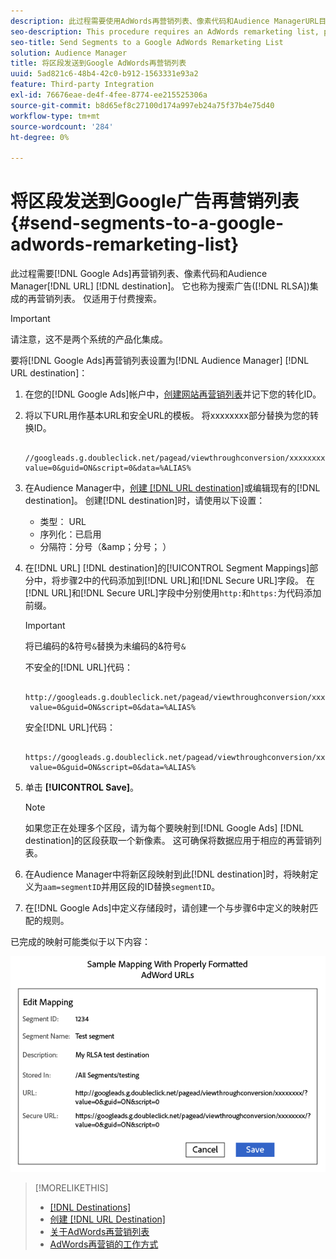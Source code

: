 ```yaml
---
description: 此过程需要使用AdWords再营销列表、像素代码和Audience ManagerURL目标。 它也称为搜索广告再营销列表(RLSA)集成。 仅适用于付费搜索。
seo-description: This procedure requires an AdWords remarketing list, pixel code, and an Audience Manager URL destination. It is also known as a remarketing list for search ads (RLSA) integration. Applies to paid search only.
seo-title: Send Segments to a Google AdWords Remarketing List
solution: Audience Manager
title: 将区段发送到Google AdWords再营销列表
uuid: 5ad821c6-48b4-42c0-b912-1563331e93a2
feature: Third-party Integration
exl-id: 76676eae-de4f-4fee-8774-ee215525306a
source-git-commit: b8d65ef8c27100d174a997eb24a75f37b4e75d40
workflow-type: tm+mt
source-wordcount: '284'
ht-degree: 0%

---
```


# 将区段发送到Google广告再营销列表 {#send-segments-to-a-google-adwords-remarketing-list}

此过程需要[!DNL Google Ads]再营销列表、像素代码和Audience Manager[!DNL URL] [!DNL destination]。 它也称为搜索广告([!DNL RLSA])集成的再营销列表。 仅适用于付费搜索。

>[!IMPORTANT]
>请注意，这不是两个系统的产品化集成。

要将[!DNL Google Ads]再营销列表设置为[!DNL Audience Manager] [!DNL URL destination]：

1. 在您的[!DNL Google Ads]帐户中，[创建网站再营销列表](https://support.google.com/tagmanager/answer/6106960?hl=en)并记下您的转化ID。
1. 将以下URL用作基本URL和安全URL的模板。 将xxxxxxxx部分替换为您的转换ID。

   ```
    //googleads.g.doubleclick.net/pagead/viewthroughconversion/xxxxxxxx/?value=0&guid=ON&script=0&data=%ALIAS%
   ```

1. 在Audience Manager中，[创建 [!DNL URL destination]](../../features/destinations/create-url-destination.md)或编辑现有的[!DNL destination]。 创建[!DNL destination]时，请使用以下设置：
   * 类型： URL
   * 序列化：已启用
   * 分隔符：分号（&amp;amp；分号； ）

1. 在[!DNL URL] [!DNL destination]的[!UICONTROL Segment Mappings]部分中，将步骤2中的代码添加到[!DNL URL]和[!DNL Secure URL]字段。 在[!DNL URL]和[!DNL Secure URL]字段中分别使用`http:`和`https:`为代码添加前缀。

   >[!IMPORTANT]
   >
   >将已编码的&amp;符号`&`替换为未编码的&amp;符号`&`

   不安全的[!DNL URL]代码：

   ```
    http://googleads.g.doubleclick.net/pagead/viewthroughconversion/xxxxxxxx/?
    value=0&guid=ON&script=0&data=%ALIAS%
   ```

   安全[!DNL URL]代码：

   ```
    https://googleads.g.doubleclick.net/pagead/viewthroughconversion/xxxxxxxx/?
    value=0&guid=ON&script=0&data=%ALIAS%
   ```

1. 单击 **[!UICONTROL Save]**。

   >[!NOTE]
   >
   >如果您正在处理多个区段，请为每个要映射到[!DNL Google Ads] [!DNL destination]的区段获取一个新像素。 这可确保将数据应用于相应的再营销列表。

1. 在Audience Manager中将新区段映射到此[!DNL destination]时，将映射定义为`aam=segmentID`并用区段的ID替换`segmentID`。
1. 在[!DNL Google Ads]中定义存储段时，请创建一个与步骤6中定义的映射匹配的规则。

已完成的映射可能类似于以下内容：

![](../assets/rlsa_mapping.png)

>[!MORELIKETHIS]
>
>* [[!DNL Destinations]](../../features/destinations/destinations.md)
>* [创建 [!DNL URL Destination]](../../features/destinations/create-url-destination.md)
>* [关于AdWords再营销列表](https://support.google.com/adwords/answer/2472738)
>* [AdWords再营销的工作方式](https://support.google.com/adwords/answer/2454000)
